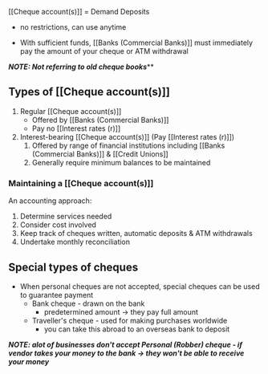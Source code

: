 [[Cheque account(s)]] = Demand Deposits
- no restrictions, can use anytime

- With sufficient funds, [[Banks (Commercial Banks)]] must immediately pay the amount of your cheque or ATM withdrawal

***NOTE: Not referring to old cheque books*****

## Types of [[Cheque account(s)]]
1. Regular [[Cheque account(s)]]
	- Offered by [[Banks (Commercial Banks)]]
	- Pay no [[Interest rates (r)]]
2. Interest-bearing [[Cheque account(s)]] (Pay [[Interest rates (r)]])
	1. Offered by range of financial institutions including [[Banks (Commercial Banks)]] & [[Credit Unions]]
	2. Generally require minimum balances to be maintained

### Maintaining a [[Cheque account(s)]]
An accounting approach:
1. Determine services needed
2. Consider cost involved
3. Keep track of cheques written, automatic deposits & ATM withdrawals
4. Undertake monthly reconciliation

## Special types of cheques
- When personal cheques are not accepted, special cheques can be used to guarantee payment
	- Bank cheque - drawn on the bank
		- predetermined amount $\rightarrow$ they pay full amount
	- Traveller's cheque - used for making purchases worldwide
		- you can take this abroad to an overseas bank to deposit

***NOTE: alot of businesses don't accept Personal (Robber) cheque - if vendor takes your money to the bank $\rightarrow$ they won't be able to receive your money***

